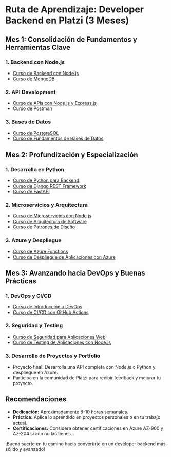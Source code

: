 # Ruta de Aprendizaje: Developer Backend en Platzi (3 Meses)

## Mes 1: Consolidación de Fundamentos y Herramientas Clave

### 1. Backend con Node.js
- [Curso de Backend con Node.js](https://platzi.com/cursos/backend-nodejs/)
- [Curso de MongoDB](https://platzi.com/cursos/mongodb/)

### 2. API Development
- [Curso de APIs con Node.js y Express.js](https://platzi.com/cursos/node-express-api/)
- [Curso de Postman](https://platzi.com/cursos/postman/)

### 3. Bases de Datos
- [Curso de PostgreSQL](https://platzi.com/cursos/postgresql/)
- [Curso de Fundamentos de Bases de Datos](https://platzi.com/cursos/bd/)

## Mes 2: Profundización y Especialización

### 1. Desarrollo en Python
- [Curso de Python para Backend](https://platzi.com/cursos/python-backend/)
- [Curso de Django REST Framework](https://platzi.com/cursos/django-rest-framework/)
- [Curso de FastAPI](https://platzi.com/cursos/fastapi/)

### 2. Microservicios y Arquitectura
- [Curso de Microservicios con Node.js](https://platzi.com/cursos/microservicios-nodejs/)
- [Curso de Arquitectura de Software](https://platzi.com/cursos/arquitectura-software/)
- [Curso de Patrones de Diseño](https://platzi.com/cursos/patrones-diseno/)

### 3. Azure y Despliegue
- [Curso de Azure Functions](https://platzi.com/cursos/azure-functions/)
- [Curso de Despliegue de Aplicaciones con Azure](https://platzi.com/cursos/azure-deploy/)

## Mes 3: Avanzando hacia DevOps y Buenas Prácticas

### 1. DevOps y CI/CD
- [Curso de Introducción a DevOps](https://platzi.com/cursos/devops/)
- [Curso de CI/CD con GitHub Actions](https://platzi.com/cursos/github-actions/)

### 2. Seguridad y Testing
- [Curso de Seguridad para Aplicaciones Web](https://platzi.com/cursos/seguridad-aplicaciones-web/)
- [Curso de Testing de Aplicaciones con Node.js](https://platzi.com/cursos/nodejs-testing/)

### 3. Desarrollo de Proyectos y Portfolio
- Proyecto final: Desarrolla una API completa con Node.js o Python y despliegue en Azure.
- Participa en la comunidad de Platzi para recibir feedback y mejorar tu proyecto.

## Recomendaciones
- **Dedicación:** Aproximadamente 8-10 horas semanales.
- **Práctica:** Aplica lo aprendido en proyectos personales o en tu trabajo actual.
- **Certificaciones:** Considera obtener certificaciones en Azure AZ-900 y AZ-204 si aún no las tienes.

¡Buena suerte en tu camino hacia convertirte en un developer backend más sólido y avanzado!

